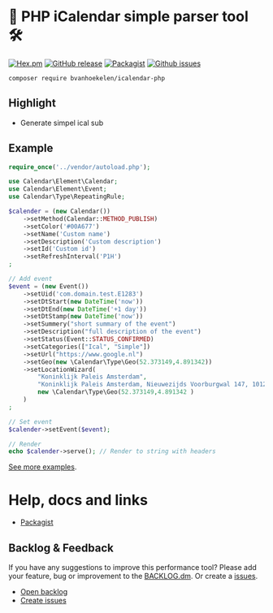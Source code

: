 # 📆 PHP iCalendar simple parser tool 🛠

[![Hex.pm](https://img.shields.io/hexpm/l/plug.svg?maxAge=2592000&style=flat-square)](https://github.com/bvanhoekelen/icalendar-php/blob/master/LICENSE)
[![GitHub release](https://img.shields.io/github/release/bvanhoekelen/icalendar-php.svg?style=flat-square)](https://github.com/bvanhoekelen/icalendar-php/releases)
[![Packagist](https://img.shields.io/packagist/dt/bvanhoekelen/icalendar-php.svg?style=flat-square)](https://packagist.org/packages/bvanhoekelen/icalendar-php)
[![Github issues](https://img.shields.io/github/issues/bvanhoekelen/icalendar-php.svg?style=flat-square)](https://github.com/bvanhoekelen/icalendar-php/issues)
```
composer require bvanhoekelen/icalendar-php
```

## Highlight
- Generate simpel ical sub

## Example
```php
require_once('../vendor/autoload.php');

use Calendar\Element\Calendar;
use Calendar\Element\Event;
use Calendar\Type\RepeatingRule;

$calender = (new Calendar())
	->setMethod(Calendar::METHOD_PUBLISH)
	->setColor('#00A677')
	->setName('Custom name')
	->setDescription('Custom description')
	->setId('Custom id')
	->setRefreshInterval('P1H')
;

// Add event
$event = (new Event())
	->setUid('com.domain.test.E1283')
	->setDtStart(new DateTime('now'))
	->setDtEnd(new DateTime('+1 day'))
	->setDtStamp(new DateTime('now'))
	->setSummery("short summary of the event")
	->setDescription("full description of the event")
	->setStatus(Event::STATUS_CONFIRMED)
	->setCategories(["Ical", "Simple"])
	->setUrl("https://www.google.nl")
	->setGeo(new \Calendar\Type\Geo(52.373149,4.891342))
	->setLocationWizard(
		"Koninklijk Paleis Amsterdam",
		"Koninklijk Paleis Amsterdam, Nieuwezijds Voorburgwal 147, 1012 RJ Amsterdam, Nederland",
		new \Calendar\Type\Geo(52.373149,4.891342 )
	)
;

// Set event
$calender->setEvent($event);

// Render
echo $calender->serve(); // Render to string with headers

```
[See more examples](https://github.com/bvanhoekelen/icalendar-php/tree/master/examples).

# Help, docs and links
- [Packagist](https://packagist.org/packages/bvanhoekelen/icalendar-php)

## Backlog & Feedback
If you have any suggestions to improve this performance tool? Please add your feature, bug or improvement to the [BACKLOG.dm](https://github.com/bvanhoekelen/icalendar-php/blob/master/BACKLOG.md). Or create a [issues](https://github.com/bvanhoekelen/icalendar-php/issues).
- [Open backlog](https://github.com/bvanhoekelen/icalendar-php/blob/master/BACKLOG.md)
- [Create issues](https://github.com/bvanhoekelen/icalendar-php/issues)
